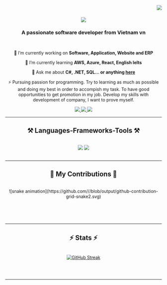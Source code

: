 <img align="right" src="https://visitor-badge.laobi.icu/badge?page_id=lai-nguyen-lm.lai-nguyen-lm" />

<h1 align="center">
    <img src="https://readme-typing-svg.herokuapp.com/?font=Righteous&size=35&center=true&vCenter=true&width=500&height=70&duration=4000&lines=Hi+There!+👋;+I'm+Lai+Nguyen+🤵;+I'm+From+Danang+City+🌇;" />
</h1>

<h3 align="center">A passionate software developer from Vietnam vn</h3>

<br/>

<div align="center">
 
 🔭 I’m currently working on **Software, Application, Website and ERP**
 
 🌱 I’m currently learning **AWS, Azure, React, English Ielts**

💬 Ask me about **C#, .NET, SQL... or anything [here](https://github.com/lai-nguyen-lm/lai-nguyen-lm/issues)**

⚡ Pursuing passion for programming. 
Try to learning as much as possible and doing my best in order to accompish my task. 
To have good opportunities to get promotion in my job. 
Develop my skills with development of company, I want to prove myself.

 </div>
 
<div align="center"> 
  <a href="/">
    <img src="https://img.shields.io/badge/Gmail-333333?style=for-the-badge&logo=gmail&logoColor=red" />
  </a>
  <a href="/" target="_blank">
    <img src="https://img.shields.io/badge/LinkedIn-0077B5?style=for-the-badge&logo=linkedin&logoColor=white" target="_blank" />
  </a>
  <a href="/" target="_blank">
      <img src="https://img.shields.io/badge/github-007acc?style=for-the-badge&logo=GitHub&logoColor=white" target="_blank" />
  </a>
</div>

 <hr/>
 
<h2 align="center">⚒️ Languages-Frameworks-Tools ⚒️</h2>
<br/>
<div align="center">
    <img src="https://skillicons.dev/icons?i=cs,java,nodejs,jquery,js,html,css,bootstrap,react,angular,mongodb,npm,rabbitmq,ts,git" />
    <img src="https://skillicons.dev/icons?i=visualstudio,vscode,dotnet,postgres,azure,redis,postman,bitbucket,github,jenkins,docker,nginx,notion" /><br>
</div>

<br/>
<hr/>

<div align="center">
  <h2>🐍 My Contributions 🐍</h2>
  <br>
   ![snake animation](https://github.com/<seu lai-nguyen-lm>/<seu lai-nguyen-lm>/blob/output/github-contribution-grid-snake2.svg)
  
  <br/><br/><br/>
</div>

<hr/>

<h2 align="center">⚡ Stats ⚡</h2>
<br>
<div align=center>
 <a href="https://git.io/streak-stats"><img src="https://github-readme-streak-stats.herokuapp.com?user=lai-nguyen-lm&theme=dark&hide_border=true&border_radius=10" alt="GitHub Streak" /></a>
</div>

<br/><br/>

<hr/>

<br/>
